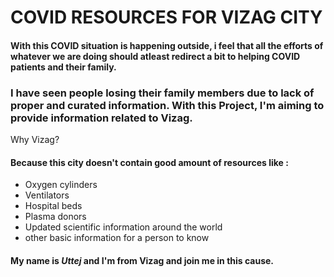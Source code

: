 # COVID RESOURCES FOR VIZAG CITY

#### With this COVID situation is happening outside, i feel that all the efforts of whatever we are doing should atleast redirect a bit to helping COVID patients and their family. 

### I have seen people losing their family members due to lack of proper and curated information. With this Project, I'm aiming to provide information related to Vizag. 
Why Vizag? 

#### Because this city doesn't contain good amount of resources like :

* Oxygen cylinders
* Ventilators
* Hospital beds
* Plasma donors
* Updated scientific information around the world
* other basic information for a person to know

#### My name is *Uttej* and I'm from Vizag and join me in this cause.



